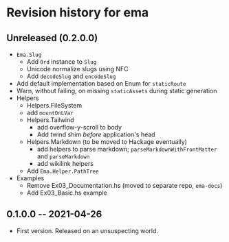 # Revision history for ema

## Unreleased (0.2.0.0)

- `Ema.Slug`
  - Add `Ord` instance to `Slug`
  - Unicode normalize slugs using NFC
  - Add `decodeSlug` and `encodeSlug`
- Add default implementation based on Enum for `staticRoute`
- Warn, without failing, on missing `staticAssets` during static generation
- Helpers
  - Helpers.FileSystem
  - add `mountOnLVar`
  - Helpers.Tailwind
    - add overflow-y-scroll to body
    - Add twind shim *before* application's head
  - Helpers.Markdown (to be moved to Hackage eventually)
    - add helpers to parse markdown; `parseMarkdownWithFrontMatter` and `parseMarkdown`
    - add wikilink helpers
  - Add `Ema.Helper.PathTree`
- Examples
  - Remove Ex03_Documentation.hs (moved to separate repo, `ema-docs`)
  - Add Ex03_Basic.hs example

## 0.1.0.0 -- 2021-04-26

* First version. Released on an unsuspecting world.
